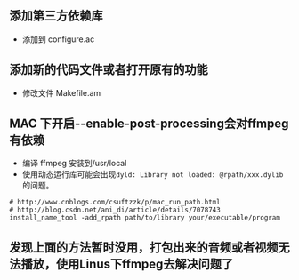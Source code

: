 ## 添加第三方依赖库
*  添加到 configure.ac

## 添加新的代码文件或者打开原有的功能
*  修改文件 Makefile.am

## MAC 下开启--enable-post-processing会对ffmpeg有依赖
*  编译 ffmpeg 安装到/usr/local
*  使用动态运行库可能会出现`dyld: Library not loaded: @rpath/xxx.dylib` 的问题。
```
# http://www.cnblogs.com/csuftzzk/p/mac_run_path.html
# http://blog.csdn.net/ani_di/article/details/7078743
install_name_tool -add_rpath path/to/library your/executable/program
```

## 发现上面的方法暂时没用，打包出来的音频或者视频无法播放，使用Linus下ffmpeg去解决问题了
